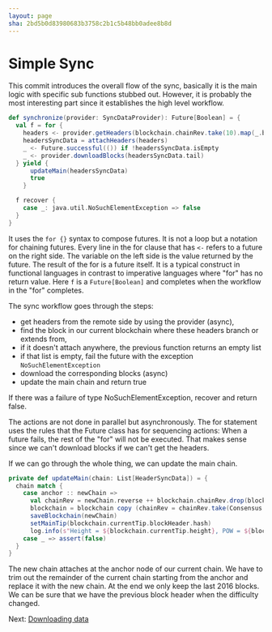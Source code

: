 ```yaml
---
layout: page
sha: 2bd5b0d83980683b3758c2b1c5b48bb0adee8b8d
---
```


# Simple Sync

This commit introduces the overall flow of the sync, basically it is the main logic with specific sub functions stubbed out.
However, it is probably the most interesting part since it establishes the high level workflow.

```scala
def synchronize(provider: SyncDataProvider): Future[Boolean] = {
  val f = for {
    headers <- provider.getHeaders(blockchain.chainRev.take(10).map(_.blockHeader.hash))
    headersSyncData = attachHeaders(headers)
    _ <- Future.successful(()) if !headersSyncData.isEmpty
    _ <- provider.downloadBlocks(headersSyncData.tail)
  } yield {
      updateMain(headersSyncData)
      true
    }

  f recover {
    case _: java.util.NoSuchElementException => false
  }
}
```

It uses the `for {}` syntax to compose futures. It is not a loop but a notation for chaining futures. Every line in the for clause
that has `<-` refers to a future on the right side. The variable on the left side is the value returned by the future. The result
of the for is a future itself. It is a typical construct in functional languages in contrast to imperative languages where "for"
has no return value. Here `f` is a `Future[Boolean]` and completes when the workflow in the "for" completes.

The sync workflow goes through the steps:

- get headers from the remote side by using the provider (async),
- find the block in our current blockchain where these headers branch or extends from,
- if it doesn't attach anywhere, the previous function returns an empty list
- if that list is empty, fail the future with the exception `NoSuchElementException`
- download the corresponding blocks (async)
- update the main chain and return true

If there was a failure of type NoSuchElementException, recover and return false.

The actions are not done in parallel but asynchronously. The for statement uses the rules that the Future class has for sequencing
actions: When a future fails, the rest of the "for" will not be executed. That makes sense since we can't download blocks if we
can't get the headers.

If we can go through the whole thing, we can update the main chain.

```scala
private def updateMain(chain: List[HeaderSyncData]) = {
  chain match {
    case anchor :: newChain =>
      val chainRev = newChain.reverse ++ blockchain.chainRev.drop(blockchain.currentTip.height-anchor.height)
      blockchain = blockchain copy (chainRev = chainRev.take(Consensus.difficultyAdjustmentInterval))
      saveBlockchain(newChain)
      setMainTip(blockchain.currentTip.blockHeader.hash)
      log.info(s"Height = ${blockchain.currentTip.height}, POW = ${blockchain.currentTip.pow}")
    case _ => assert(false)
  }
}
```

The new chain attaches at the anchor node of our current chain. We have to trim out the remainder of the current chain starting from the
anchor and replace it with the new chain. At the end we only keep the last 2016 blocks. We can be sure that we have the previous
block header when the difficulty changed.

Next: [Downloading data]({{site.baseurl}}/sync/downloader.html)

